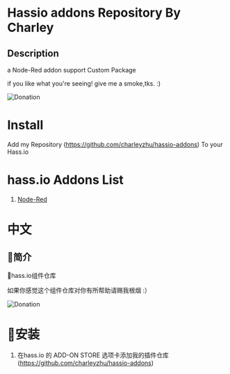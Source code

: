 # Hassio addons Repository By Charley

## Description
a Node-Red addon support Custom Package

if you like what you're seeing! give me a smoke,tks. :)

![Donation](https://raw.githubusercontent.com/charleyzhu/HomeAssistant_Components/master/Images/Donation.png)

# Install

Add my Repository (https://github.com/charleyzhu/hassio-addons) To your Hass.io

# hass.io Addons List
1. [Node-Red]()

# 中文
## 简介
hass.io组件仓库

如果你感觉这个组件仓库对你有所帮助请赐我根烟 :）

![Donation](https://raw.githubusercontent.com/charleyzhu/HomeAssistant_Components/master/Images/Donation.png)

# 安装

1. 在hass.io 的 ADD-ON STORE 选项卡添加我的插件仓库 (https://github.com/charleyzhu/hassio-addons)